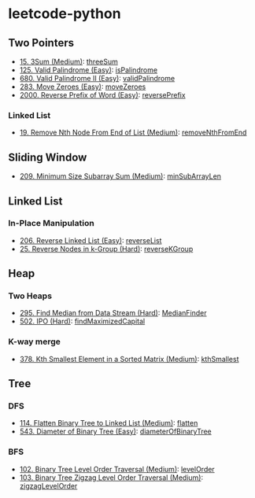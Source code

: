 # leetcode-python 
## Two Pointers 
* [15. 3Sum (Medium)](https://leetcode.com/problems/3sum): [threeSum](src/threeSum.py)
* [125. Valid Palindrome (Easy)](https://leetcode.com/problems/valid-palindrome): [isPalindrome](src/isPalindrome.py)
* [680. Valid Palindrome II (Easy)](https://leetcode.com/problems/valid-palindrome-ii): [validPalindrome](src/validPalindrome.py)
* [283. Move Zeroes (Easy)](https://leetcode.com/problems/move-zeroes): [moveZeroes](src/moveZeroes.py)
* [2000. Reverse Prefix of Word (Easy)](https://leetcode.com/problems/reverse-prefix-of-word): [reversePrefix](src/reversePrefix.py)
### Linked List
* [19. Remove Nth Node From End of List (Medium)](https://leetcode.com/problems/remove-nth-node-from-end-of-list): [removeNthFromEnd](linkedlist/removeNthFromEnd.py) 

## Sliding Window
* [209. Minimum Size Subarray Sum (Medium)](https://leetcode.com/problems/minimum-size-subarray-sum): [minSubArrayLen](src/minSubArrayLen.py)

## Linked List
### In-Place Manipulation
* [206. Reverse Linked List (Easy)](https://leetcode.com/problems/reverse-linked-list): [reverseList](linkedlist/reverseList.py) 
* [25. Reverse Nodes in k-Group (Hard)](https://leetcode.com/problems/reverse-nodes-in-k-group): [reverseKGroup](linkedlist/reverseKGroup.py)

## Heap
### Two Heaps
* [295. Find Median from Data Stream (Hard)](https://leetcode.com/problems/find-median-from-data-stream): [MedianFinder](heap/MedianFinder.py)
* [502. IPO (Hard)](https://leetcode.com/problems/ipo): [findMaximizedCapital](heap/findMaximizedCapital.py)

### K-way merge 
* [378. Kth Smallest Element in a Sorted Matrix (Medium)](https://leetcode.com/problems/kth-smallest-element-in-a-sorted-matrix): [kthSmallest](heap/kthSmallest.py)

## Tree
### DFS 
* [114. Flatten Binary Tree to Linked List (Medium)](https://leetcode.com/problems/flatten-binary-tree-to-linked-list): [flatten](tree/flatten.py)
* [543. Diameter of Binary Tree (Easy)](https://leetcode.com/problems/diameter-of-binary-tree): [diameterOfBinaryTree](tree/diameterOfBinaryTree.py)

### BFS
* [102. Binary Tree Level Order Traversal (Medium)](https://leetcode.com/problems/binary-tree-level-order-traversal): [levelOrder](tree/levelOrder.py)
* [103. Binary Tree Zigzag Level Order Traversal (Medium)](https://leetcode.com/problems/binary-tree-zigzag-level-order-traversal): [zigzagLevelOrder](tree/zigzagLevelOrder.py)